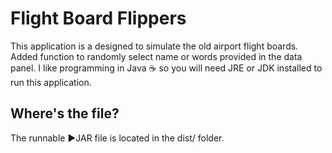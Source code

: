 # Flight Board Flippers
This application is a designed to simulate the old airport flight boards. Added function to randomly select name or words provided in the data panel. I like programming in Java :coffee: so you will need JRE or JDK installed to run this application. 

## Where's the file?
The runnable :arrow_forward:JAR file is located in the dist/ folder.